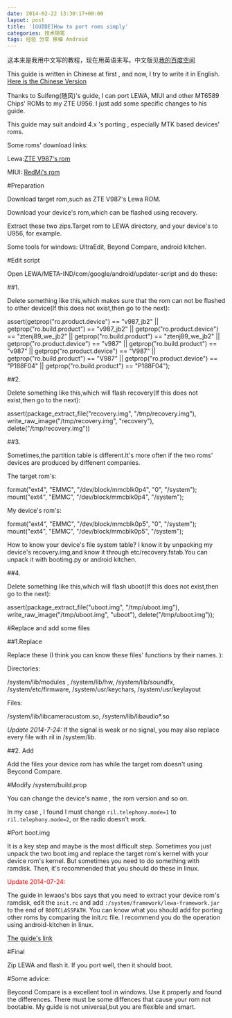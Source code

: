 ```yaml
---
date: 2014-02-22 13:30:17+00:00
layout: post
title: '[GUIDE]How to port roms simply'
categories: 技术随笔
tags: 经验 分享 移植 Android     
---
```


这本来是我用中文写的教程，现在用英语来写。中文版见[我的百度空间](http://hi.baidu.com/xulihanghai/item/ae2edd3f4bc0babc623aff63)

This guide is written in Chinese at first , and now, I try to write it in English. [Here is the Chinese Version](http://hi.baidu.com/xulihanghai/item/ae2edd3f4bc0babc623aff63)

Thanks to Suifeng(随风)'s guide, I can port LEWA, MIUI and other MT6589 Chips' ROMs to my ZTE U956. I just add some specific changes to his guide. 

This guide may suit andoird 4.x 's porting , especially MTK based devices' roms.

Some roms' download links:

Lewa:[ZTE V987's rom](http://bbs.lewaos.com/down_detail.php?id=1)

MIUI: [RedMi's rom](http://www.miui.com/getrom-82.html)

#Preparation

Download target rom,such as ZTE V987's Lewa ROM.

Download your device's rom,which can be flashed using recovery.

Extract these two zips.Target rom to LEWA directory, and your device's to U956, for example.

Some tools for windows: UltraEdit, Beyond Compare, android kitchen.

#Edit script

Open LEWA/META-IND/com/google/android/updater-script and do these:

##1.

Delete something like this,which makes sure that the rom can not be flashed to other device(If this does not exist,then go to the next):

assert(getprop("ro.product.device") == "v987_jb2" || getprop("ro.build.product") == "v987_jb2" || 
       getprop("ro.product.device") == "ztenj89_we_jb2" || getprop("ro.build.product") == "ztenj89_we_jb2" || 
       getprop("ro.product.device") == "v987" || getprop("ro.build.product") == "v987" || 
       getprop("ro.product.device") == "V987" || getprop("ro.build.product") == "V987" || 
       getprop("ro.product.device") == "P188F04" || getprop("ro.build.product") == "P188F04");
       
##2.

Delete something like this,which will flash recovery(If this does not exist,then go to the next):

assert(package_extract_file("recovery.img", "/tmp/recovery.img"),
write_raw_image("/tmp/recovery.img", "recovery"),
delete("/tmp/recovery.img"))

##3.

Sometimes,the partition table is different.It's more often if the two roms' devices are produced by diffenent companies.

The target rom's:

format("ext4", "EMMC", "/dev/block/mmcblk0p4", "0", "/system");
mount("ext4", "EMMC", "/dev/block/mmcblk0p4", "/system");

My device's rom's:

format("ext4", "EMMC", "/dev/block/mmcblk0p5", "0", "/system");
mount("ext4", "EMMC", "/dev/block/mmcblk0p5", "/system");


How to know your device's file system table? I know it by unpacking my device's recovery.img,and know it through etc/recovery.fstab.You can unpack it with bootimg.py or android kitchen.

##4.

Delete something like this,which will flash uboot(If this does not exist,then go to the next):

assert(package_extract_file("uboot.img", "/tmp/uboot.img"),
       write_raw_image("/tmp/uboot.img", "uboot"),
       delete("/tmp/uboot.img"));
       
#Replace and add some files

##1.Replace

Replace these (I think you can know these files' functions by their names. ):

Directories:

/system/lib/modules , /system/lib/hw, /system/lib/soundfx, /system/etc/firmware, /system/usr/keychars, /system/usr/keylayout

Files:

/system/lib/libcameracustom.so, /system/lib/libaudio*.so

*Update 2014-7-24:* If the signal is weak or no signal, you may also replace every file with ril in /system/lib.

##2. Add

Add the files your device rom has while the target rom doesn't using Beycond Compare.


#Modify /system/build.prop

You can change the device's name , the rom version and so on.

In my case , I found I must change `ril.telephony.mode=1` to `ril.telephony.mode=2`, or the radio doesn't work.


#Port boot.img

It is a key step and maybe is the most difficult step. Sometimes you just unpack the two boot.img and replace the target rom's kernel with your device rom's kernel. But sometimes you need to do something with ramdisk. Then, it's recommended that you should do these in linux.

<p style="color:red;"> Update 2014-07-24:</p>

 The guide in lewaos's bbs says that you need to extract your device rom's ramdisk, edit the <code>init.rc</code> and add  <code>:/system/framework/lewa-framework.jar</code> to the end of <code>BOOTCLASSPATH</code>. You can know what you should add for porting other roms by comparing the init.rc file. I recommend you do the operation using android-kitchen in linux.

<a href="http://bbs.lewaos.com/thread-202615-1-1.html">The guide's link</a>

#Final

Zip LEWA and flash it. If you port well, then it should boot.


#Some advice:

Beycond Compare is a excellent tool in windows. Use it properly and found the differences. There must be some diffences that cause your rom not bootable. My guide is not universal,but you are flexible and smart.

       



